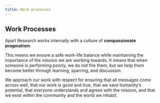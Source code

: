 ```yaml
---
title: Work processes
---
```


<!-- Yay, no errors, warnings, or alerts! -->

## Work Processes

Apart Research works internally with a culture of **compassionate pragmatism**.

This means we ensure a safe work-life balance while maintaining the importance of the mission we are working towards. It means that when someone is performing poorly, we do not fire them, but we help them become better through learning, sparring, and discussion.

We approach our work with respect for ensuring that all messages come across well, that our work is good and true, that we save humanity’s potential, that everyone understands and agrees with the mission, and that we exist within the community and the world we inhabit.
